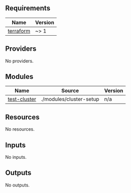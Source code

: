 <!-- BEGIN_TF_DOCS -->
## Requirements

| Name | Version |
|------|---------|
| <a name="requirement_terraform"></a> [terraform](#requirement\_terraform) | ~> 1 |

## Providers

No providers.

## Modules

| Name | Source | Version |
|------|--------|---------|
| <a name="module_test-cluster"></a> [test-cluster](#module\_test-cluster) | ./modules/cluster-setup | n/a |

## Resources

No resources.

## Inputs

No inputs.

## Outputs

No outputs.
<!-- END_TF_DOCS -->